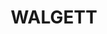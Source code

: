 ---
lastmod: '2025-04-06T06:05:20+00:00'
latitude: -29.958521
layout: suburb
longitude: 147.983033
postcode: '2832'
state: NSW
title: WALGETT
url: /nsw/walgett/
---